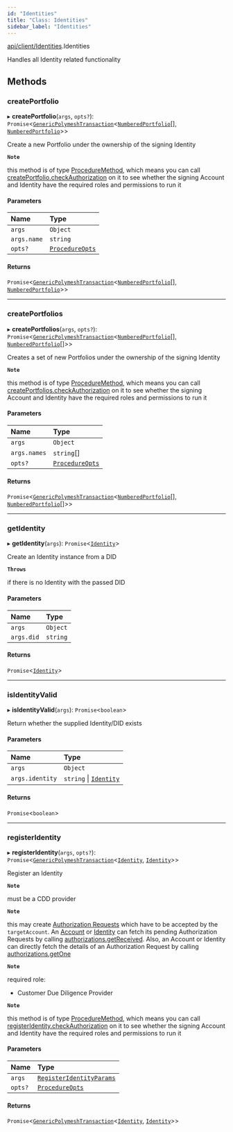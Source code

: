 ```yaml
---
id: "Identities"
title: "Class: Identities"
sidebar_label: "Identities"
---
```


[api/client/Identities](../../../../modules/API/Client/Identities/Identities.md).Identities

Handles all Identity related functionality

## Methods

### createPortfolio

▸ **createPortfolio**(`args`, `opts?`): `Promise`<[`GenericPolymeshTransaction`](../../../../modules/Types/Types.md#genericpolymeshtransaction)<[`NumberedPortfolio`](../../Entities/NumberedPortfolio/NumberedPortfolio.md)[], [`NumberedPortfolio`](../../Entities/NumberedPortfolio/NumberedPortfolio.md)\>\>

Create a new Portfolio under the ownership of the signing Identity

**`Note`**

this method is of type [ProcedureMethod](../../../../interfaces/Types/ProcedureMethod/ProcedureMethod.md), which means you can call [createPortfolio.checkAuthorization](../../../../interfaces/Types/ProcedureMethod/ProcedureMethod.md#checkauthorization)
  on it to see whether the signing Account and Identity have the required roles and permissions to run it

#### Parameters

| Name | Type |
| :------ | :------ |
| `args` | `Object` |
| `args.name` | `string` |
| `opts?` | [`ProcedureOpts`](../../../../interfaces/Types/ProcedureOpts/ProcedureOpts.md) |

#### Returns

`Promise`<[`GenericPolymeshTransaction`](../../../../modules/Types/Types.md#genericpolymeshtransaction)<[`NumberedPortfolio`](../../Entities/NumberedPortfolio/NumberedPortfolio.md)[], [`NumberedPortfolio`](../../Entities/NumberedPortfolio/NumberedPortfolio.md)\>\>

___

### createPortfolios

▸ **createPortfolios**(`args`, `opts?`): `Promise`<[`GenericPolymeshTransaction`](../../../../modules/Types/Types.md#genericpolymeshtransaction)<[`NumberedPortfolio`](../../Entities/NumberedPortfolio/NumberedPortfolio.md)[], [`NumberedPortfolio`](../../Entities/NumberedPortfolio/NumberedPortfolio.md)[]\>\>

Creates a set of new Portfolios under the ownership of the signing Identity

**`Note`**

this method is of type [ProcedureMethod](../../../../interfaces/Types/ProcedureMethod/ProcedureMethod.md), which means you can call [createPortfolios.checkAuthorization](../../../../interfaces/Types/ProcedureMethod/ProcedureMethod.md#checkauthorization)
  on it to see whether the signing Account and Identity have the required roles and permissions to run it

#### Parameters

| Name | Type |
| :------ | :------ |
| `args` | `Object` |
| `args.names` | `string`[] |
| `opts?` | [`ProcedureOpts`](../../../../interfaces/Types/ProcedureOpts/ProcedureOpts.md) |

#### Returns

`Promise`<[`GenericPolymeshTransaction`](../../../../modules/Types/Types.md#genericpolymeshtransaction)<[`NumberedPortfolio`](../../Entities/NumberedPortfolio/NumberedPortfolio.md)[], [`NumberedPortfolio`](../../Entities/NumberedPortfolio/NumberedPortfolio.md)[]\>\>

___

### getIdentity

▸ **getIdentity**(`args`): `Promise`<[`Identity`](../../Entities/Identity/Identity.md)\>

Create an Identity instance from a DID

**`Throws`**

if there is no Identity with the passed DID

#### Parameters

| Name | Type |
| :------ | :------ |
| `args` | `Object` |
| `args.did` | `string` |

#### Returns

`Promise`<[`Identity`](../../Entities/Identity/Identity.md)\>

___

### isIdentityValid

▸ **isIdentityValid**(`args`): `Promise`<`boolean`\>

Return whether the supplied Identity/DID exists

#### Parameters

| Name | Type |
| :------ | :------ |
| `args` | `Object` |
| `args.identity` | `string` \| [`Identity`](../../Entities/Identity/Identity.md) |

#### Returns

`Promise`<`boolean`\>

___

### registerIdentity

▸ **registerIdentity**(`args`, `opts?`): `Promise`<[`GenericPolymeshTransaction`](../../../../modules/Types/Types.md#genericpolymeshtransaction)<[`Identity`](../../Entities/Identity/Identity.md), [`Identity`](../../Entities/Identity/Identity.md)\>\>

Register an Identity

**`Note`**

must be a CDD provider

**`Note`**

this may create [Authorization Requests](../../Entities/AuthorizationRequest/AuthorizationRequest.md) which have to be accepted by the `targetAccount`.
  An [Account](../../Entities/Account/Account.md) or [Identity](../../Entities/Identity/Identity.md) can fetch its pending Authorization Requests by calling [authorizations.getReceived](../../Entities/Common/Namespaces/Authorizations/Authorizations.md#getreceived).
  Also, an Account or Identity can directly fetch the details of an Authorization Request by calling [authorizations.getOne](../../Entities/Common/Namespaces/Authorizations/Authorizations.md#getone)

**`Note`**

required role:
  - Customer Due Diligence Provider

**`Note`**

this method is of type [ProcedureMethod](../../../../interfaces/Types/ProcedureMethod/ProcedureMethod.md), which means you can call [registerIdentity.checkAuthorization](../../../../interfaces/Types/ProcedureMethod/ProcedureMethod.md#checkauthorization)
  on it to see whether the signing Account and Identity have the required roles and permissions to run it

#### Parameters

| Name | Type |
| :------ | :------ |
| `args` | [`RegisterIdentityParams`](../../../../interfaces/API/Procedures/Types/RegisterIdentityParams/RegisterIdentityParams.md) |
| `opts?` | [`ProcedureOpts`](../../../../interfaces/Types/ProcedureOpts/ProcedureOpts.md) |

#### Returns

`Promise`<[`GenericPolymeshTransaction`](../../../../modules/Types/Types.md#genericpolymeshtransaction)<[`Identity`](../../Entities/Identity/Identity.md), [`Identity`](../../Entities/Identity/Identity.md)\>\>
